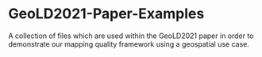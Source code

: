 # GeoLD2021-Paper-Examples
A collection of files which are used within the GeoLD2021 paper in order to demonstrate our mapping quality framework using a geospatial use case. 
